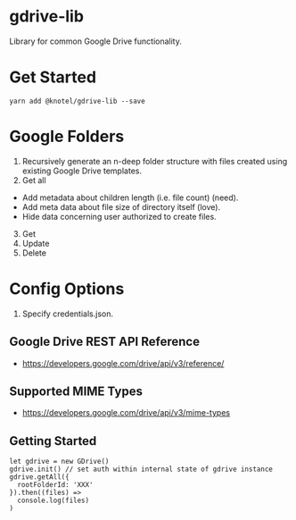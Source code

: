 # gdrive-lib
Library for common Google Drive functionality.

# Get Started

```
yarn add @knotel/gdrive-lib --save
```

# Google Folders

1. Recursively generate an n-deep folder structure with files created using existing Google Drive templates.
2. Get all
  - Add metadata about children length (i.e. file count) (need).
  - Add meta data about file size of directory itself (love).
  - Hide data concerning user authorized to create files.
3. Get
4. Update
5. Delete

# Config Options

1. Specify credentials.json.

## Google Drive REST API Reference

* https://developers.google.com/drive/api/v3/reference/

## Supported MIME Types

* https://developers.google.com/drive/api/v3/mime-types


## Getting Started

```
let gdrive = new GDrive()
gdrive.init() // set auth within internal state of gdrive instance
gdrive.getAll({
  rootFolderId: 'XXX'
}).then((files) =>
  console.log(files)
)
```